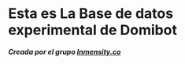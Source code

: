 # Esta es La Base de datos experimental de Domibot

***Creada por el grupo [Inmensity.co](Inmensity.co)***

